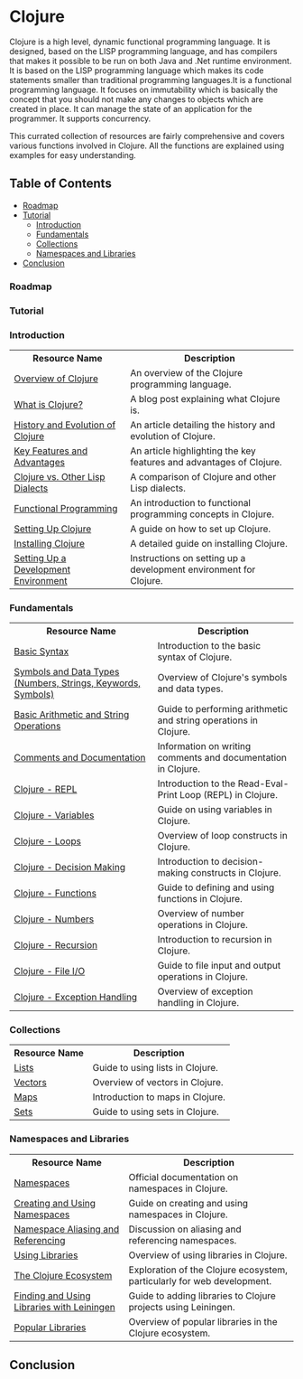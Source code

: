 # Clojure

Clojure is a high level, dynamic functional programming language. It is designed, based on the LISP programming language, and has compilers that makes it possible to be run on both Java and .Net runtime environment. 
It is based on the LISP programming language which makes its code statements smaller than traditional programming languages.It is a functional programming language.
It focuses on immutability which is basically the concept that you should not make any changes to objects which are created in place.
It can manage the state of an application for the programmer.
It supports concurrency.

This currated collection of resources are fairly comprehensive and covers various functions involved in Clojure. All the functions are explained using examples for easy understanding.


## Table of Contents

- [Roadmap](#roadmap)
- [Tutorial](#tutorial)
  - [Introduction](#introduction)
  - [Fundamentals](#fundamentals)
  - [Collections](#collections)
  - [Namespaces and Libraries](#namespaces-and-libraries)
- [Conclusion](#conclusion)



### Roadmap
>



### Tutorial
>

### Introduction

<table>
  <tr>
    <th>Resource Name</th>
    <th>Description</th>
  </tr>
  <tr>
    <td><a href="https://www.tutorialspoint.com/clojure/clojure_overview.htm">Overview of Clojure</a></td>
    <td>An overview of the Clojure programming language.</td>
  </tr>
  <tr>
    <td><a href="https://www.theknowledgeacademy.com/blog/what-is-clojure/">What is Clojure?</a></td>
    <td>A blog post explaining what Clojure is.</td>
  </tr>
  <tr>
    <td><a href="https://clojure.org/about/history">History and Evolution of Clojure</a></td>
    <td>An article detailing the history and evolution of Clojure.</td>
  </tr>
  <tr>
    <td><a href="https://distantjob.com/blog/why-use-clojure/">Key Features and Advantages</a></td>
    <td>An article highlighting the key features and advantages of Clojure.</td>
  </tr>
  <tr>
    <td><a href="https://clojure.org/about/lisp#:~:text=Clojure%20is%20a%20member%20of,expressions)%20to%20vectors%20and%20maps.">Clojure vs. Other Lisp Dialects</a></td>
    <td>A comparison of Clojure and other Lisp dialects.</td>
  </tr>
  <tr>
    <td><a href="https://clojure.org/about/functional_programming">Functional Programming</a></td>
    <td>An introduction to functional programming concepts in Clojure.</td>
  </tr>
  <tr>
    <td><a href="https://clojure.org/guides/install_clojure">Setting Up Clojure</a></td>
    <td>A guide on how to set up Clojure.</td>
  </tr>
  <tr>
    <td><a href="https://clojure.org/guides/install_clojure">Installing Clojure</a></td>
    <td>A detailed guide on installing Clojure.</td>
  </tr>
  <tr>
    <td><a href="https://www.tutorialspoint.com/clojure/clojure_environment.htm">Setting Up a Development Environment</a></td>
    <td>Instructions on setting up a development environment for Clojure.</td>
  </tr>
</table>

### Fundamentals

<table>
  <tr>
    <th>Resource Name</th>
    <th>Description</th>
  </tr>
  <tr>
    <td><a href="https://www.tutorialspoint.com/clojure/clojure_basic_syntax.htm">Basic Syntax</a></td>
    <td>Introduction to the basic syntax of Clojure.</td>
  </tr>
  <tr>
    <td><a href="https://www.tutorialspoint.com/clojure/clojure_data_types.htm">Symbols and Data Types (Numbers, Strings, Keywords, Symbols)</a></td>
    <td>Overview of Clojure's symbols and data types.</td>
  </tr>
  <tr>
    <td><a href="https://www.tutorialspoint.com/clojure/clojure_operators.htm">Basic Arithmetic and String Operations</a></td>
    <td>Guide to performing arithmetic and string operations in Clojure.</td>
  </tr>
  <tr>
    <td><a href="https://clojuredocs.org/clojure.core/comment">Comments and Documentation</a></td>
    <td>Information on writing comments and documentation in Clojure.</td>
  </tr>
  <tr>
    <td><a href="https://www.tutorialspoint.com/clojure/clojure_repl.htm">Clojure - REPL</a></td>
    <td>Introduction to the Read-Eval-Print Loop (REPL) in Clojure.</td>
  </tr>
  <tr>
    <td><a href="https://www.tutorialspoint.com/clojure/clojure_variables.htm">Clojure - Variables</a></td>
    <td>Guide on using variables in Clojure.</td>
  </tr>
  <tr>
    <td><a href="https://www.tutorialspoint.com/clojure/clojure_loops.htm">Clojure - Loops</a></td>
    <td>Overview of loop constructs in Clojure.</td>
  </tr>
  <tr>
    <td><a href="https://www.tutorialspoint.com/clojure/clojure_decision_making.htm">Clojure - Decision Making</a></td>
    <td>Introduction to decision-making constructs in Clojure.</td>
  </tr>
  <tr>
    <td><a href="https://www.tutorialspoint.com/clojure/clojure_functions.htm">Clojure - Functions</a></td>
    <td>Guide to defining and using functions in Clojure.</td>
  </tr>
  <tr>
    <td><a href="https://www.tutorialspoint.com/clojure/clojure_numbers.htm">Clojure - Numbers</a></td>
    <td>Overview of number operations in Clojure.</td>
  </tr>
  <tr>
    <td><a href="https://www.tutorialspoint.com/clojure/clojure_recursion.htm">Clojure - Recursion</a></td>
    <td>Introduction to recursion in Clojure.</td>
  </tr>
  <tr>
    <td><a href="https://www.tutorialspoint.com/clojure/clojure_file_io.htm">Clojure - File I/O</a></td>
    <td>Guide to file input and output operations in Clojure.</td>
  </tr>
  <tr>
    <td><a href="https://www.tutorialspoint.com/clojure/clojure_exception_handling.htm">Clojure - Exception Handling</a></td>
    <td>Overview of exception handling in Clojure.</td>
  </tr>
</table>

### Collections

<table>
  <tr>
    <th>Resource Name</th>
    <th>Description</th>
  </tr>
  <tr>
    <td><a href="https://www.tutorialspoint.com/clojure/clojure_lists.htm">Lists</a></td>
    <td>Guide to using lists in Clojure.</td>
  </tr>
  <tr>
    <td><a href="https://www.tutorialspoint.com/clojure/clojure_vectors.htm">Vectors</a></td>
    <td>Overview of vectors in Clojure.</td>
  </tr>
  <tr>
    <td><a href="https://www.tutorialspoint.com/clojure/clojure_maps.htm">Maps</a></td>
    <td>Introduction to maps in Clojure.</td>
  </tr>
  <tr>
    <td><a href="https://www.tutorialspoint.com/clojure/clojure_sets.htm">Sets</a></td>
    <td>Guide to using sets in Clojure.</td>
  </tr>
</table>


### Namespaces and Libraries

<table>
  <tr>
    <th>Resource Name</th>
    <th>Description</th>
  </tr>
  <tr>
    <td><a href="https://clojure.org/reference/namespaces">Namespaces</a></td>
    <td>Official documentation on namespaces in Clojure.</td>
  </tr>
  <tr>
    <td><a href="https://clojure.org/reference/namespaces#:~:text=Namespaces%20are%20also%20dynamic%2C%20they,lang%20plus%20clojure">Creating and Using Namespaces</a></td>
    <td>Guide on creating and using namespaces in Clojure.</td>
  </tr>
  <tr>
    <td><a href="https://ask.clojure.org/index.php/9003/default-alias-name-for-namespaces">Namespace Aliasing and Referencing</a></td>
    <td>Discussion on aliasing and referencing namespaces.</td>
  </tr>
  <tr>
    <td><a href="https://clojure.org/community/libraries">Using Libraries</a></td>
    <td>Overview of using libraries in Clojure.</td>
  </tr>
  <tr>
    <td><a href="https://clojure-doc.org/articles/ecosystem/web_development/">The Clojure Ecosystem</a></td>
    <td>Exploration of the Clojure ecosystem, particularly for web development.</td>
  </tr>
  <tr>
    <td><a href="https://sites.hampshire.edu/ci-lab/2012/08/14/using-leiningen-to-add-libraries-to-your-clojure-project-2/">Finding and Using Libraries with Leiningen</a></td>
    <td>Guide to adding libraries to Clojure projects using Leiningen.</td>
  </tr>
  <tr>
    <td><a href="https://www.freshcodeit.com/blog/clojure-programming-world-frameworks-and-other-tools">Popular Libraries</a></td>
    <td>Overview of popular libraries in the Clojure ecosystem.</td>
  </tr>
</table>


## Conclusion
